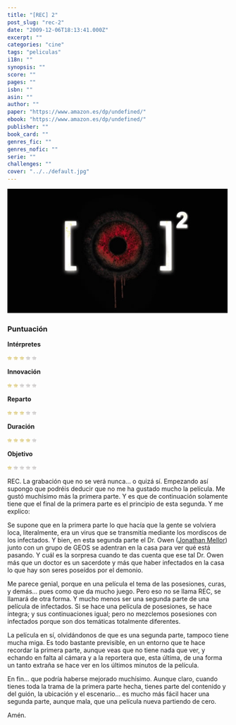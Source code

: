 ```yaml
---
title: "[REC] 2"
post_slug: "rec-2"
date: "2009-12-06T18:13:41.000Z"
excerpt: ""
categories: "cine"
tags: "peliculas"
i18n: ""
synopsis: ""
score: ""
pages: ""
isbn: ""
asin: ""
author: ""
paper: "https://www.amazon.es/dp/undefined/"
ebook: "https://www.amazon.es/dp/undefined/"
publisher: ""
book_card: ""
genres_fic: ""
genres_nofic: ""
serie: ""
challenges: ""
cover: "../../default.jpg"
---
```


![[REC]2](images/rec2.jpg "[REC]2")

### Puntuación

**Intérpretes**

![](images/star.png) ![](images/star.png) ![](images/star.png) ![](images/no-star.png) ![](images/no-star.png)

**Innovación**

![](images/star.png) ![](images/star.png) ![](images/no-star.png) ![](images/no-star.png) ![](images/no-star.png)

**Reparto**

![](images/star.png) ![](images/star.png) ![](images/star.png) ![](images/no-star.png) ![](images/no-star.png)

**Duración**

![](images/star.png) ![](images/star.png) ![](images/star.png) ![](images/star.png) ![](images/no-star.png)

**Objetivo**

![](images/star.png) ![](images/no-star.png) ![](images/no-star.png) ![](images/no-star.png) ![](images/no-star.png)

REC. La grabación que no se verá nunca… o quizá sí. Empezando así supongo que podréis deducir que no me ha gustado mucho la película. Me gustó muchísimo más la primera parte. Y es que de continuación solamente tiene que el final de la primera parte es el principio de esta segunda. Y me explico:

Se supone que en la primera parte lo que hacía que la gente se volviera loca, literalmente, era un virus que se transmitía mediante los mordiscos de los infectados. Y bien, en esta segunda parte el Dr. Owen ([Jonathan Mellor](http://www.imdb.es/name/nm3536229/)) junto con un grupo de GEOS se adentran en la casa para ver qué está pasando. Y cuál es la sorpresa cuando te das cuenta que ese tal Dr. Owen más que un doctor es un sacerdote y más que haber infectados en la casa lo que hay son seres poseídos por el demonio.

Me parece genial, porque en una película el tema de las posesiones, curas, y demás… pues como que da mucho juego. Pero eso no se llama REC, se llamará de otra forma. Y mucho menos ser una segunda parte de una película de infectados. Si se hace una película de posesiones, se hace íntegra; y sus continuaciones igual; pero no mezclemos posesiones con infectados porque son dos temáticas totalmente diferentes.

La película en sí, olvidándonos de que es una segunda parte, tampoco tiene mucha miga. Es todo bastante previsible, en un entorno que te hace recordar la primera parte, aunque veas que no tiene nada que ver, y echando en falta al cámara y a la reportera que, esta última, de una forma un tanto extraña se hace ver en los últimos minutos de la película.

En fin… que podría haberse mejorado muchísimo. Aunque claro, cuando tienes toda la trama de la primera parte hecha, tienes parte del contenido y del guión, la ubicación y el escenario… es mucho más fácil hacer una segunda parte, aunque mala, que una película nueva partiendo de cero.

Amén.
